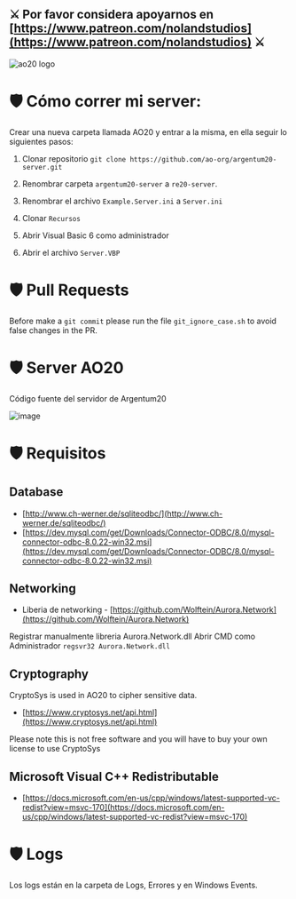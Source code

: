 ## ⚔️ Por favor considera apoyarnos en [https://www.patreon.com/nolandstudios](https://www.patreon.com/nolandstudios) ⚔️

![ao20 logo](https://www.ao20.com.ar/_nuxt/img/ao20_logo_sm.d4333ec.png)

# 🛡️ Cómo correr mi server:
Crear una nueva carpeta llamada AO20 y entrar a la misma, en ella seguir lo siguientes pasos:

1. Clonar repositorio `git clone https://github.com/ao-org/argentum20-server.git`

2. Renombrar carpeta `argentum20-server` a `re20-server`.

3. Renombrar el archivo `Example.Server.ini` a `Server.ini`

4. Clonar `Recursos`

5. Abrir Visual Basic 6 como administrador

6. Abrir el archivo `Server.VBP`

# 🛡️ Pull Requests

Before make a `git commit` please run the file `git_ignore_case.sh` to avoid false changes in the PR.

# 🛡️ Server AO20
Código fuente del servidor de Argentum20

![image](https://i.ibb.co/gFDn3SG/AO20-drawio-2.png)

# 🛡️ Requisitos

## Database
- [http://www.ch-werner.de/sqliteodbc/](http://www.ch-werner.de/sqliteodbc/)
- [https://dev.mysql.com/get/Downloads/Connector-ODBC/8.0/mysql-connector-odbc-8.0.22-win32.msi](https://dev.mysql.com/get/Downloads/Connector-ODBC/8.0/mysql-connector-odbc-8.0.22-win32.msi)

## Networking
- Liberia de networking - [https://github.com/Wolftein/Aurora.Network](https://github.com/Wolftein/Aurora.Network)

Registrar manualmente libreria Aurora.Network.dll 
Abrir CMD como Administrador `regsvr32 Aurora.Network.dll`

## Cryptography
CryptoSys is used in AO20 to cipher sensitive data.

- [https://www.cryptosys.net/api.html](https://www.cryptosys.net/api.html)

Please note this is not free software and you will have to buy your own license to use CryptoSys

## Microsoft Visual C++ Redistributable
- [https://docs.microsoft.com/en-us/cpp/windows/latest-supported-vc-redist?view=msvc-170](https://docs.microsoft.com/en-us/cpp/windows/latest-supported-vc-redist?view=msvc-170)

# 🛡️ Logs
Los logs están en la carpeta de Logs, Errores y en Windows Events.
